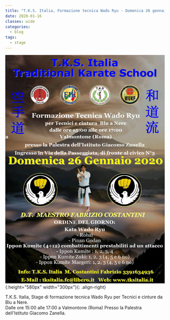 ```yaml
---
title: "T.K.S. Italia, Formazione tecnica Wado Ryu - Domenica 26 gennaio 2020"
date: 2020-01-16
classes: wide
categories:
  - blog
tags:
  - stage
---
```


![alt](/images/20200126/20200126.jpg){:height="580px" width="300px"}{: .align-right}

T.K.S. Italia, Stage di formazione tecnica Wado Ryu per Tecnici e cinture da Blu a Nere.
<br />
Dalle ore 15:00 alle 17:00 a Valmontone (Roma) Presso la Palestra dell'Istituto Giacomo Zanella.


<br />
<br />
<br />
<br />
